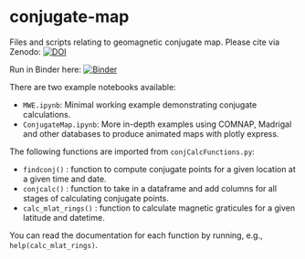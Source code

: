 # conjugate-map
Files and scripts relating to geomagnetic conjugate map. Please cite via Zenodo: [![DOI](https://zenodo.org/badge/651410906.svg)](https://zenodo.org/doi/10.5281/zenodo.10056623)

Run in Binder here: [![Binder](https://mybinder.org/badge_logo.svg)](https://mybinder.org/v2/gh/KCollins/conjugate-map/HEAD?labpath=ConjugateMap.ipynb)

There are two example notebooks available:
 - `MWE.ipynb`: Minimal working example demonstrating conjugate calculations.
 - `ConjugateMap.ipynb`: More in-depth examples using COMNAP, Madrigal and other databases to produce animated maps with plotly express.

The following functions are imported from `conjCalcFunctions.py`:
 - `findconj()` : function to compute conjugate points for a given location at a given time and date. 
 - `conjcalc()` : function to take in a dataframe and add columns for all stages of calculating conjugate points.
 - `calc_mlat_rings()` : function to calculate magnetic graticules for a given latitude and datetime.
 
 You can read the documentation for each function by running, e.g., `help(calc_mlat_rings)`.
